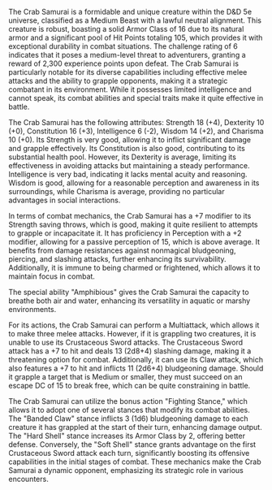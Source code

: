 The Crab Samurai is a formidable and unique creature within the D&D 5e universe, classified as a Medium Beast with a lawful neutral alignment. This creature is robust, boasting a solid Armor Class of 16 due to its natural armor and a significant pool of Hit Points totaling 105, which provides it with exceptional durability in combat situations. The challenge rating of 6 indicates that it poses a medium-level threat to adventurers, granting a reward of 2,300 experience points upon defeat. The Crab Samurai is particularly notable for its diverse capabilities including effective melee attacks and the ability to grapple opponents, making it a strategic combatant in its environment. While it possesses limited intelligence and cannot speak, its combat abilities and special traits make it quite effective in battle.

The Crab Samurai has the following attributes: Strength 18 (+4), Dexterity 10 (+0), Constitution 16 (+3), Intelligence 6 (-2), Wisdom 14 (+2), and Charisma 10 (+0). Its Strength is very good, allowing it to inflict significant damage and grapple effectively. Its Constitution is also good, contributing to its substantial health pool. However, its Dexterity is average, limiting its effectiveness in avoiding attacks but maintaining a steady performance. Intelligence is very bad, indicating it lacks mental acuity and reasoning. Wisdom is good, allowing for a reasonable perception and awareness in its surroundings, while Charisma is average, providing no particular advantages in social interactions.

In terms of combat mechanics, the Crab Samurai has a +7 modifier to its Strength saving throws, which is good, making it quite resilient to attempts to grapple or incapacitate it. It has proficiency in Perception with a +2 modifier, allowing for a passive perception of 15, which is above average. It benefits from damage resistances against nonmagical bludgeoning, piercing, and slashing attacks, further enhancing its survivability. Additionally, it is immune to being charmed or frightened, which allows it to maintain focus in combat.

The special ability "Amphibious" gives the Crab Samurai the capacity to breathe both air and water, enhancing its versatility in aquatic or marshy environments.

For its actions, the Crab Samurai can perform a Multiattack, which allows it to make three melee attacks. However, if it is grappling two creatures, it is unable to use its Crustaceous Sword attacks. The Crustaceous Sword attack has a +7 to hit and deals 13 (2d8+4) slashing damage, making it a threatening option for combat. Additionally, it can use its Claw attack, which also features a +7 to hit and inflicts 11 (2d6+4) bludgeoning damage. Should it grapple a target that is Medium or smaller, they must succeed on an escape DC of 15 to break free, which can be quite constraining in battle.

The Crab Samurai can utilize the bonus action "Fighting Stance," which allows it to adopt one of several stances that modify its combat abilities. The "Banded Claw" stance inflicts 3 (1d6) bludgeoning damage to each creature it has grappled at the start of their turn, enhancing damage output. The "Hard Shell" stance increases its Armor Class by 2, offering better defense. Conversely, the "Soft Shell" stance grants advantage on the first Crustaceous Sword attack each turn, significantly boosting its offensive capabilities in the initial stages of combat. These mechanics make the Crab Samurai a dynamic opponent, emphasizing its strategic role in various encounters.